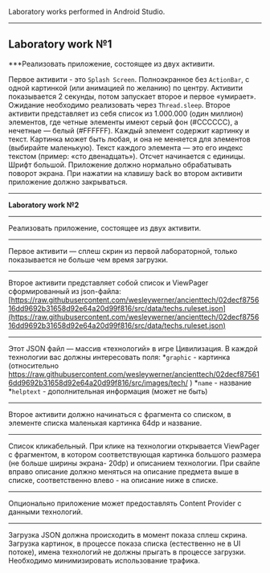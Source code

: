 Laboratory works performed in Android Studio.
***
**Laboratory work №1**
---
***Реализовать приложение, состоящее из двух активити.

Первое активити - это `Splash Screen`. Полноэкранное без `ActionBar`, c одной картинкой (или анимацией по желанию) по центру. Активити показывается 2 секунды, потом запускает второе и первое «умирает». Ожидание необходимо реализовать через `Thread.sleep`.
Второе активити представляет из себя список из 1.000.000 (один миллион) элементов, где четные элементы имеют серый фон (#CCCCCC), а нечетные — белый (#FFFFFF). Каждый элемент содержит картинку и текст. Картинка может быть любая, и она не  меняется для элементов (выбирайте маленькую). Текст каждого элемента — это его индекс текстом (пример: «cто двенадцать»). Отсчет начинается с единицы. Шрифт большой.
Приложение должно нормально обрабатывать поворот экрана. При нажатии на клавишу back во втором активити приложение должно закрываться.
***
**Laboratory work №2**
***
Реализовать приложение, состоящее из двух активити.
***
Первое активити — сплеш скрин из первой лабораторной, только показывается не больше чем время загрузки.
***
Второе активити представляет собой список и ViewPager сформированный из json-файла: [https://raw.githubusercontent.com/wesleywerner/ancienttech/02decf875616dd9692b31658d92e64a20d99f816/src/data/techs.ruleset.json](https://raw.githubusercontent.com/wesleywerner/ancienttech/02decf875616dd9692b31658d92e64a20d99f816/src/data/techs.ruleset.json)
***
Этот JSON файл — массив «технологий» в игре Цивилизация. В каждой технологии вас должны интересовать поля:
*`graphic` - картинка (относительно https://raw.githubusercontent.com/wesleywerner/ancienttech/02decf875616dd9692b31658d92e64a20d99f816/src/images/tech/ )
*`name` - название
*`helptext` - дополнительная информация (может не быть)
***
Второе активити должно начинаться с фрагмента со списком, в элементе списка
маленькая картинка 64dp и название.
***
Список кликабельный. При клике на технологии открывается ViewPager c фрагментом,
в котором соответствующая картинка большого размера (не больше ширины экрана-
20dp) и описанием технологии. При свайпе вправо описание должно меняться на
описание предмета выше в списке, соответственно влево - на описание ниже в списке.
***
Опционально приложение может предоставлять Content Provider с данными
технологий.
***
Загрузка JSON должна происходить в момент показа сплеш скрина. Загрузка картинок,
в процессе показа списка (естественно не в UI потоке), имена технологий не должны
прыгать в процессе загрузки. Необходимо минимизировать использование трафика.
